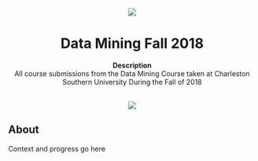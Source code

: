 <div align="center"><img src="app/src/main/res/mipmap-xhdpi/ic_launcher.png"></div>
<h1 align="center">Data Mining Fall 2018</h1>
<p align="center"><strong>Description</strong>
<br>All course submissions from the Data Mining Course taken at Charleston Southern University During the Fall of 2018</p>
<br/>
<div align="center"><img src="demo.gif"></img></div>
<h2>About</h2>
Context and progress go here
